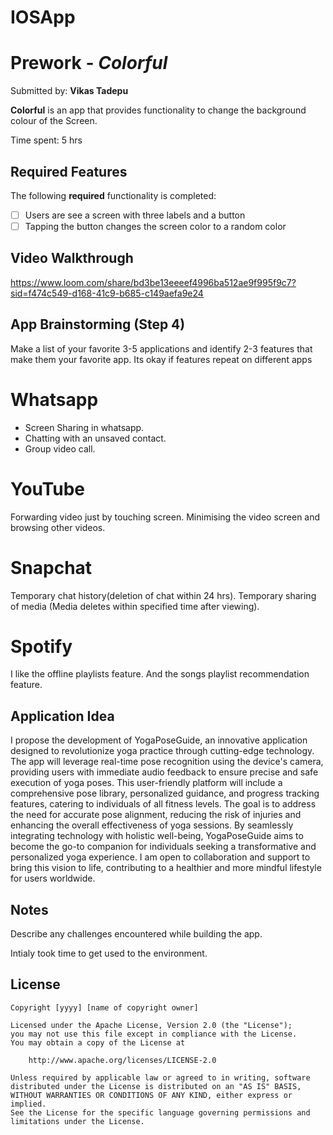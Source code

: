 # IOSApp

# Prework - *Colorful*

Submitted by: **Vikas Tadepu**

**Colorful** is an app that provides functionality to change the background colour of the Screen. 

Time spent: 5 hrs
## Required Features

The following **required** functionality is completed:

- [ ] Users are see a screen with three labels and a button
- [ ] Tapping the button changes the screen color to a random color
 
## Video Walkthrough
https://www.loom.com/share/bd3be13eeeef4996ba512ae9f995f9c7?sid=f474c549-d168-41c9-b685-c149aefa9e24

## App Brainstorming (Step 4)


Make a list of your favorite 3-5 applications and identify 2-3 features that make them your favorite app. Its okay if features repeat on different apps

# Whatsapp
  - Screen Sharing in whatsapp.
  - Chatting with an unsaved contact.
  - Group video call.

 # YouTube
   Forwarding video just by touching screen.
   Minimising the video screen and browsing other videos.

 # Snapchat
  Temporary chat history(deletion of chat within 24 hrs).
  Temporary sharing of media (Media deletes within specified time after viewing).

# Spotify
  I like the offline playlists feature.
  And the songs playlist recommendation feature.

## Application Idea

I propose the development of YogaPoseGuide, an innovative application designed to revolutionize yoga practice through cutting-edge technology. The app will leverage real-time pose recognition using the device's camera, providing users with immediate audio feedback to ensure precise and safe execution of yoga poses. This user-friendly platform will include a comprehensive pose library, personalized guidance, and progress tracking features, catering to individuals of all fitness levels. The goal is to address the need for accurate pose alignment, reducing the risk of injuries and enhancing the overall effectiveness of yoga sessions. By seamlessly integrating technology with holistic well-being, YogaPoseGuide aims to become the go-to companion for individuals seeking a transformative and personalized yoga experience. I am open to collaboration and support to bring this vision to life, contributing to a healthier and more mindful lifestyle for users worldwide.


## Notes

Describe any challenges encountered while building the app.

Intialy took time to get used to the environment.

## License

    Copyright [yyyy] [name of copyright owner]

    Licensed under the Apache License, Version 2.0 (the "License");
    you may not use this file except in compliance with the License.
    You may obtain a copy of the License at

        http://www.apache.org/licenses/LICENSE-2.0

    Unless required by applicable law or agreed to in writing, software
    distributed under the License is distributed on an "AS IS" BASIS,
    WITHOUT WARRANTIES OR CONDITIONS OF ANY KIND, either express or implied.
    See the License for the specific language governing permissions and
    limitations under the License.
